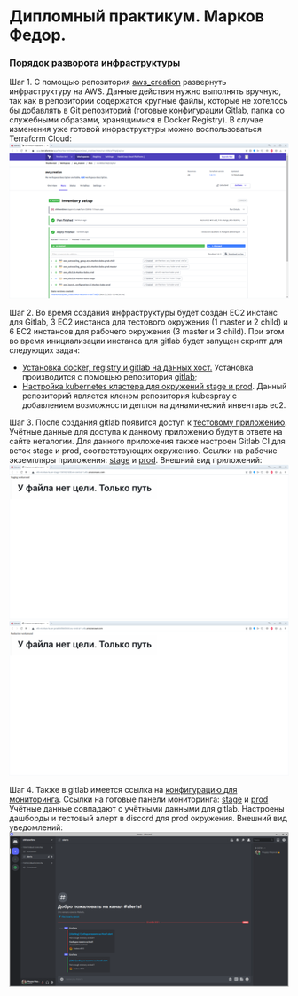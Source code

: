 # Дипломный практикум. Марков Федор.

### Порядок разворота инфраструктуры

Шаг 1. С помощью репозитория [aws_creation](https://github.com/shhhowtime/aws_creation "Ссылка на репозиторий") развернуть инфраструктуру на AWS. Данные действия нужно выполнять вручную, так как в репозитории содержатся крупные файлы, которые не хотелось бы добавлять в Git репозиторий (готовые конфигурации Gitlab, папка со служебными образами, хранящимися в Docker Registry). В случае изменения уже готовой инфраструктуры можно воспользоваться Terraform Cloud:
![Terraform Cloud](https://raw.githubusercontent.com/shhhowtime/diplom/main/1.png)

Шаг 2. Во время создания инфраструктуры будет создан EC2 инстанс для Gitlab, 3 EC2 инстанса для тестового окружения (1 master и 2 child) и 6 EC2 инстансов для рабочего окружения (3 master и 3 child). При этом во время инициализации инстанса для gitlab будет запущен скрипт для следующих задач:

- [Установка docker, registry и gitlab на данных хост.](https://github.com/shhhowtime/aws_creation/blob/91d7968e30cd56abc17af748d19593d7995e90fa/git_hosts.tf#L24) Установка производится с помощью репозитория [gitlab](https://github.com/shhhowtime/gitlab "Ссылка на репозиторий");
- [Настройка kubernetes кластера для окружений stage и prod](https://github.com/shhhowtime/aws_creation/blob/91d7968e30cd56abc17af748d19593d7995e90fa/git_hosts.tf#L31). Данный репозиторий является клоном репозитория kubespray с добавлением возможности деплоя на динамический инвентарь ec2.

Шаг 3. После создания gitlab появится доступ к [тестовому приложению](http://elb-markov-gitlab-712017750.eu-central-1.elb.amazonaws.com/gitlab-instance-1257b7f2/myapp "Ссылка на репозиторий"). Учётные данные для доступа к данному приложению будут в ответе на сайте неталогии. Для данного приложения также настроен Gitlab CI для веток stage и prod, соответствующих окружению. Ссылки на рабочие экземпляры приложения: [stage](http://elb-markov-kube-stage-1341621630.eu-central-1.elb.amazonaws.com) и [prod](http://elb-markov-kube-prod-645643444.eu-central-1.elb.amazonaws.com). Внешний вид приложений:
![staging app](https://raw.githubusercontent.com/shhhowtime/diplom/main/2.png)
![production app](https://raw.githubusercontent.com/shhhowtime/diplom/main/3.png)

Шаг 4. Также в gitlab имеется ссылка на [конфигурацию для мониторинга](http://elb-markov-gitlab-712017750.eu-central-1.elb.amazonaws.com/gitlab-instance-1257b7f2/deploy-monitoring "Ссылка на репозиторий"). Ссылки на готовые панели мониторинга: [stage](http://elb-markov-kube-stage-1341621630.eu-central-1.elb.amazonaws.com:3000/d/TNADuWTmz/node-exporter?orgId=1) и [prod](http://elb-markov-kube-prod-645643444.eu-central-1.elb.amazonaws.com:3000/d/TNADuWTmz/node-exporter?orgId=1&from=now-5m&to=now)  Учётные данные совпадают с учётными данными для gitlab. Настроены дашборды и тестовый алерт в discord для prod окружения. Внешний вид уведомлений:
![Discord notifications](https://raw.githubusercontent.com/shhhowtime/diplom/main/4.png)
